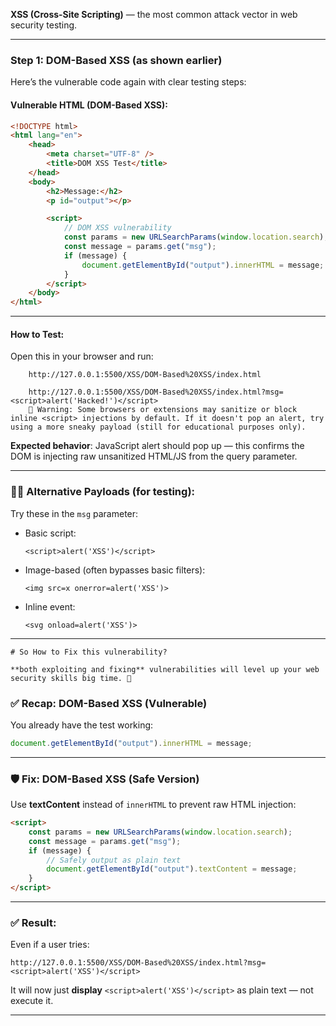 **XSS (Cross-Site Scripting)** — the most common attack vector in web security testing.

---

### **Step 1: DOM-Based XSS (as shown earlier)**

Here’s the vulnerable code again with clear testing steps:

#### **Vulnerable HTML (DOM-Based XSS)**:

```html
<!DOCTYPE html>
<html lang="en">
    <head>
        <meta charset="UTF-8" />
        <title>DOM XSS Test</title>
    </head>
    <body>
        <h2>Message:</h2>
        <p id="output"></p>

        <script>
            // DOM XSS vulnerability
            const params = new URLSearchParams(window.location.search);
            const message = params.get("msg");
            if (message) {
                document.getElementById("output").innerHTML = message;
            }
        </script>
    </body>
</html>
```

---

#### **How to Test:**

Open this in your browser and run:

```
    http://127.0.0.1:5500/XSS/DOM-Based%20XSS/index.html

    http://127.0.0.1:5500/XSS/DOM-Based%20XSS/index.html?msg=<script>alert('Hacked!')</script>
    🧨 Warning: Some browsers or extensions may sanitize or block inline <script> injections by default. If it doesn't pop an alert, try using a more sneaky payload (still for educational purposes only).
```

**Expected behavior**: JavaScript alert should pop up — this confirms the DOM is injecting raw unsanitized HTML/JS from the query parameter.

---

### 🕵️‍♂️ Alternative Payloads (for testing):

Try these in the `msg` parameter:

-   Basic script:

    ```
    <script>alert('XSS')</script>
    ```

-   Image-based (often bypasses basic filters):

    ```
    <img src=x onerror=alert('XSS')>
    ```

-   Inline event:

    ```
    <svg onload=alert('XSS')>
    ```
---

    # So How to Fix this vulnerability?

    **both exploiting and fixing** vulnerabilities will level up your web security skills big time. 💪


### ✅ Recap: DOM-Based XSS (Vulnerable)

You already have the test working:

```javascript
document.getElementById("output").innerHTML = message;
```

---

### 🛡️ Fix: DOM-Based XSS (Safe Version)

Use **textContent** instead of `innerHTML` to prevent raw HTML injection:

```html
<script>
    const params = new URLSearchParams(window.location.search);
    const message = params.get("msg");
    if (message) {
        // Safely output as plain text
        document.getElementById("output").textContent = message;
    }
</script>
```

---

### ✅ Result:

Even if a user tries:

```
http://127.0.0.1:5500/XSS/DOM-Based%20XSS/index.html?msg=<script>alert('XSS')</script>
```

It will now just **display** `<script>alert('XSS')</script>` as plain text — not execute it.

---
